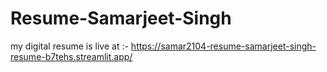 # Resume-Samarjeet-Singh 
my digital resume is live at :- https://samar2104-resume-samarjeet-singh-resume-b7tehs.streamlit.app/

